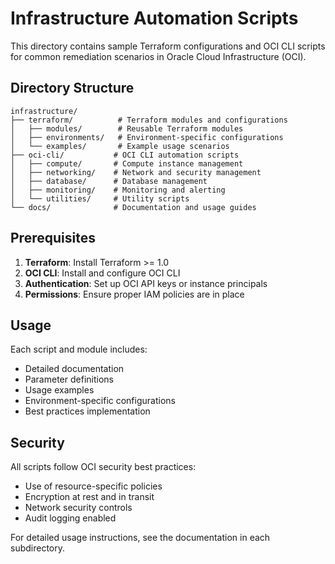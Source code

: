 # Infrastructure Automation Scripts

This directory contains sample Terraform configurations and OCI CLI scripts for common remediation scenarios in Oracle Cloud Infrastructure (OCI).

## Directory Structure

```
infrastructure/
├── terraform/          # Terraform modules and configurations
│   ├── modules/        # Reusable Terraform modules
│   ├── environments/   # Environment-specific configurations
│   └── examples/       # Example usage scenarios
├── oci-cli/           # OCI CLI automation scripts
│   ├── compute/       # Compute instance management
│   ├── networking/    # Network and security management
│   ├── database/      # Database management
│   ├── monitoring/    # Monitoring and alerting
│   └── utilities/     # Utility scripts
└── docs/              # Documentation and usage guides
```

## Prerequisites

1. **Terraform**: Install Terraform >= 1.0
2. **OCI CLI**: Install and configure OCI CLI
3. **Authentication**: Set up OCI API keys or instance principals
4. **Permissions**: Ensure proper IAM policies are in place

## Usage

Each script and module includes:
- Detailed documentation
- Parameter definitions
- Usage examples
- Environment-specific configurations
- Best practices implementation

## Security

All scripts follow OCI security best practices:
- Use of resource-specific policies
- Encryption at rest and in transit
- Network security controls
- Audit logging enabled

For detailed usage instructions, see the documentation in each subdirectory. 